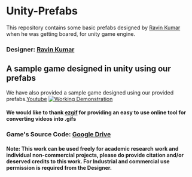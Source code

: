 # Unity-Prefabs
This repository contains some basic prefabs designed by [Ravin Kumar](https://mr-ravin.github.io) when he was getting boared, for unity game engine.
### Designer: [Ravin Kumar](https://mr-ravin.github.io)

## A sample game designed in unity using our prefabs
We have also provided a sample game designed using our provided prefabs.[Youtube](https://www.youtube.com/watch?v=pj4OHg6PPV0)
[![Working Demonstration](https://github.com/mr-ravin/Unity-Prefabs/blob/master/sample_unity_game.gif)](https://www.youtube.com/watch?v=pj4OHg6PPV0)
#### We would like to thank [ezgif](https://ezgif.com) for providing an easy to use online tool for converting videos into .gifs

### Game's Source Code: [Google Drive](https://drive.google.com/open?id=19KyLccLGznCzkypTnU9Hr4lDk_ezN0sT)


#### Note: This work can be used freely for academic research work and individual non-commercial projects, please do provide citation and/or deserved credits to this work. For Industrial and commercial use permission is required from the Designer.
